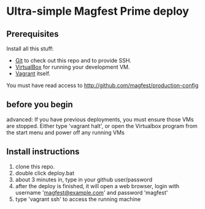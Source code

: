 # Ultra-simple Magfest Prime deploy

## Prerequisites
Install all this stuff:
* [Git](http://git-scm.com/) to check out this repo and to provide SSH.
* [VirtualBox](https://www.virtualbox.org/wiki/Downloads) for running your development VM.
* [Vagrant](http://www.vagrantup.com/downloads.html) itself.

You must have read access to http://github.com/magfest/production-config

## before you begin

advanced: If you have previous deployments, you must ensure those VMs are stopped.  Either type 'vagrant halt', or open the Virtualbox program from the start menu and power off any running VMs

## Install instructions

1. clone this repo.
2. double click deploy.bat
3. about 3 minutes in, type in your github user/password
4. after the deploy is finished, it will open a web browser, login with username 'magfest@example.com' and password 'magfest'
5. type 'vagrant ssh' to access the running machine
  

